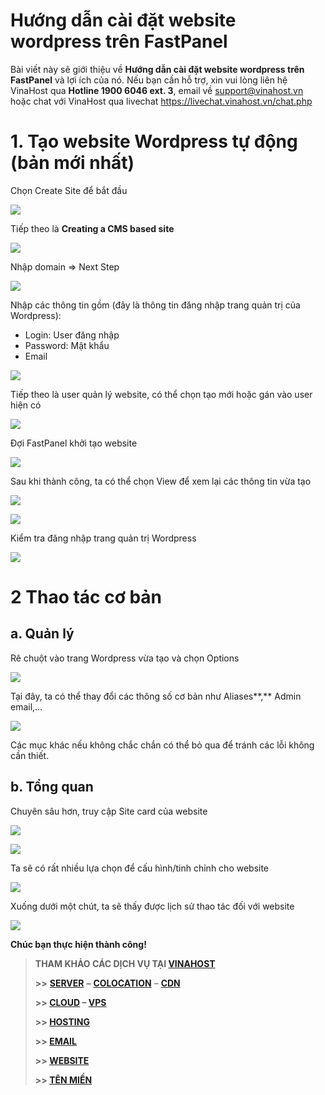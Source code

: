 # Hướng dẫn cài đặt website wordpress trên FastPanel

Bài viết này sẽ giới thiệu về **Hướng dẫn cài đặt website wordpress trên FastPanel** và lợi ích của nó. Nếu bạn cần hỗ trợ, xin vui lòng liên hệ VinaHost qua **Hotline 1900 6046 ext. 3**, email về [support@vinahost.vn](mailto:support@vinahost.vn) hoặc chat với VinaHost qua livechat https://livechat.vinahost.vn/chat.php

# 1. Tạo website Wordpress tự động (bản mới nhất)

Chọn Create Site để bắt đầu

 ![](attachments/3650f3e1-a041-45de-9dbe-39e2b6d7f0d1.png)

Tiếp theo là **Creating a CMS based site**

 ![](attachments/0c712f0f-7fbb-48e3-880e-4bfb62caaa72.png)

Nhập domain => Next Step

 ![](attachments/1e6b50ad-9482-406f-a907-8b12afb3d3a5.png)

Nhập các thông tin gồm (đây là thông tin đăng nhập trang quản trị của Wordpress):

* Login: User đăng nhập
* Password: Mật khẩu
* Email

 ![](attachments/95ad6a95-b9f5-4d2f-91df-ac8311ab0e86.png)

Tiếp theo là user quản lý website, có thể chọn tạo mới hoặc gán vào user hiện có

 ![](attachments/c6db562a-fa64-4e0a-ac61-fa8e6a468ec3.png)

Đợi FastPanel khởi tạo website

 ![](attachments/1b7e6f0a-2915-40a6-bfbf-4030ee9f7dc9.png)

Sau khi thành công, ta có thể chọn View để xem lại các thông tin vừa tạo

 ![](attachments/6224a305-de71-4483-8c78-514f09e080ad.png)

 ![](attachments/2e8d5050-9fb9-4173-9c74-0fb044c05f9b.png)

Kiểm tra đăng nhập trang quản trị Wordpress

 ![](attachments/cfbfcbd8-88d8-4fed-9ee2-1eb0fe2dfe0d.png)

# 2 Thao tác cơ bản

## a. Quản lý

Rê chuột vào trang Wordpress vừa tạo và chọn Options

 ![](attachments/f45272e8-e9ae-49e8-9c86-82f803c664bc.png)

Tại đây, ta có thể thay đổi các thông số cơ bản như Aliases**,** Admin email,…

 ![](attachments/fa0caf9c-a044-47ec-9877-fea004166562.png)

Các mục khác nếu không chắc chắn có thể bỏ qua để tránh các lỗi không cần thiết.

## b. Tổng quan

Chuyên sâu hơn, truy cập Site card của website

 ![](attachments/21d3e079-6042-4b98-89fa-3a6e8bc9a43a.png)

 ![](attachments/80daec36-ef46-4a8c-8347-7e9d0a6ff78f.png)

Ta sẽ có rất nhiều lựa chọn để cấu hình/tinh chỉnh cho website

 ![](attachments/eabd5e70-ef24-4593-949c-16ab66504525.png)

Xuống dưới một chút, ta sẽ thấy được lịch sử thao tác đối với website

 ![](attachments/9ed42c4c-71db-45f1-9f04-96e93de0223b.png)

**Chúc bạn thực hiện thành công!**

> **THAM KHẢO CÁC DỊCH VỤ TẠI [VINAHOST](https://vinahost.vn/)**
>
> **>>** **[SERVER](https://vinahost.vn/thue-may-chu-rieng/)** **–** **[COLOCATION](https://vinahost.vn/colocation.html)** – **[CDN](https://vinahost.vn/dich-vu-cdn-chuyen-nghiep)**
>
> **>> [CLOUD](https://vinahost.vn/cloud-server-gia-re/) – [VPS](https://vinahost.vn/vps-ssd-chuyen-nghiep/)**
>
> **>> [HOSTING](https://vinahost.vn/wordpress-hosting)**
>
> **>> [EMAIL](https://vinahost.vn/email-hosting)**
>
> **>> [WEBSITE](http://vinawebsite.vn/)**
>
> **>> [TÊN MIỀN](https://vinahost.vn/ten-mien-gia-re/)**